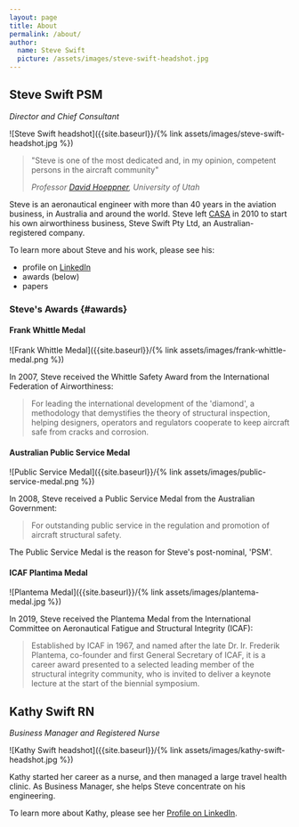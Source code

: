 ```yaml
---
layout: page
title: About
permalink: /about/
author:
  name: Steve Swift
  picture: /assets/images/steve-swift-headshot.jpg
---
```


## Steve Swift PSM

_Director and Chief Consultant_

![Steve Swift headshot]({{site.baseurl}}/{% link assets/images/steve-swift-headshot.jpg %})

> "Steve is one of the most dedicated and, in my opinion, competent persons in
> the aircraft community"
>
> _Professor [David
> Hoeppner](https://faculty.utah.edu/u0029894-DAVID_W_HOEPPNER,_P.E.,_Ph.D./hm/index.hml;jsessionid=889A459AA26231E5234BCF0D2DCC5D45),
> University of Utah_

Steve is an aeronautical engineer with more than 40 years in the aviation
business, in Australia and around the world. Steve left
[CASA](https://www.casa.gov.au) in 2010 to start his own airworthiness business,
Steve Swift Pty Ltd, an Australian-registered company.

To learn more about Steve and his work, please see his:

- profile on [LinkedIn](http://linkedin.com/in/steve-swift-41ab5a42)
- awards (below)
- papers

### Steve's Awards {#awards}

#### Frank Whittle Medal

![Frank Whittle Medal]({{site.baseurl}}/{% link assets/images/frank-whittle-medal.png %})

In 2007, Steve received the Whittle Safety Award from the International
Federation of Airworthiness:

> For leading the international development of the 'diamond', a methodology that
> demystifies the theory of structural inspection, helping designers, operators
> and regulators cooperate to keep aircraft safe from cracks and corrosion.

#### Australian Public Service Medal

![Public Service Medal]({{site.baseurl}}/{% link assets/images/public-service-medal.png %})

In 2008, Steve received a Public Service Medal from the Australian Government:

> For outstanding public service in the regulation and promotion of aircraft
> structural safety.

The Public Service Medal is the reason for Steve's post-nominal, 'PSM'.

#### ICAF Plantima Medal

![Plantema Medal]({{site.baseurl}}/{% link assets/images/plantema-medal.jpg %})

In 2019, Steve received the Plantema Medal from the International Committee on
Aeronautical Fatigue and Structural Integrity (ICAF):

> Established by ICAF in 1967, and named after the late Dr. Ir. Frederik
> Plantema, co-founder and first General Secretary of ICAF, it is a career award
> presented to a selected leading member of the structural integrity community,
> who is invited to deliver a keynote lecture at the start of the biennial
> symposium.

## Kathy Swift RN

_Business Manager and Registered Nurse_

![Kathy Swift headshot]({{site.baseurl}}/{% link assets/images/kathy-swift-headshot.jpg %})

Kathy started her career as a nurse, and then managed a large travel health
clinic. As Business Manager, she helps Steve concentrate on his engineering.

To learn more about Kathy, please see her [Profile on
LinkedIn](https://www.linkedin.com/in/kathryn-swift-038027aa).
